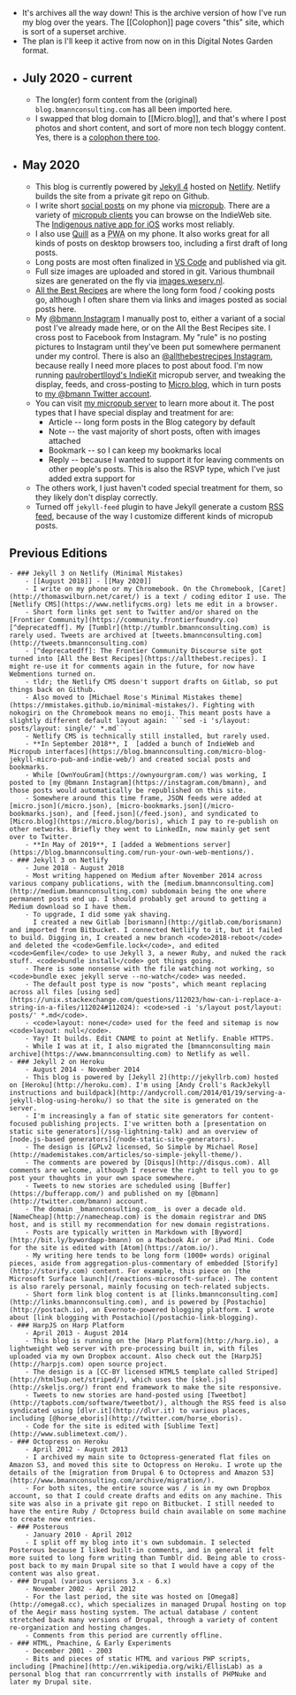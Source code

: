 - It's archives all the way down! This is the archive version of how I've run my blog over the years. The [[Colophon]] page covers "this" site, which is sort of a superset archive.
- The plan is I'll keep it active from now on in this Digital Notes Garden format.
- ## July 2020 - current
	- The long(er) form content from the (original) `blog.bmannconsulting.com` has all been imported here.
	- I swapped that blog domain to [[Micro.blog]], and that's where I post photos and short content, and sort of more non tech bloggy content. Yes, there is a [colophon there too](https://blog.bmannconsulting.com/colophon).
- ## May 2020
	- This blog is currently powered by [Jekyll 4](http://jekyllrb.com) hosted on [Netlify](http://netlify.com). Netlify builds the site from a private git repo on Github.
	- I write short [social posts](https://blog.bmannconsulting.com/archives/social/) on my phone via [micropub](https://blog.bmannconsulting.com/tags/micropub/). There are a variety of [micropub clients](https://indieweb.org/micropub-clients) you can browse on the IndieWeb site. The [Indigenous native app for iOS](https://indieweb.org/Indigenous_for_iOS) works most reliably.
	- I also use [Quill](https://quill.p3k.io/docs) as a <abbr title="Progressive Web App">PWA</abbr> on my phone. It also works great for all kinds of posts on desktop browsers too, including a first draft of long posts.
	- Long posts are most often finalized in [VS Code](https://code.visualstudio.com/) and published via git.
	- Full size images are uploaded and stored in git. Various thumbnail sizes are generated on the fly via [images.weserv.nl](https://images.weserv.nl/).
	- [All the Best Recipes](https://allthebest.recipes) are where the long form food / cooking posts go, although I often share them via links and images posted as social posts here.
	- My [@bmann Instagram](https://instagram.com/bmann) I manually post to, either a variant of a social post I've already made here, or on the All the Best Recipes site. I cross post to Facebook from Instagram. My "rule" is no posting pictures to Instagram until they've been put somewhere permanent under my control. There is also an [@allthebestrecipes Instagram](https://instagram.com/allthebestrecipes), because really I need more places to post about food.
	  I'm now running [paulrobertlloyd's IndieKit](https://paulrobertlloyd.github.io/indiekit/) micropub server, and tweaking the display, feeds, and cross-posting to [Micro.blog](https://micro.blog/boris), which in turn posts to [my @bmann Twitter account](https://twitter.com/bmann).
	- You can visit [my micropub server](https://bmann-indiekit.herokuapp.com) to learn more about it. The post types that I have special display and treatment for are:
		- Article -- long form posts in the Blog category by default
		- Note -- the vast majority of short posts, often with images attached
		- Bookmark -- so I can keep my bookmarks local
		- Reply -- because I wanted to support it for leaving comments on other people's posts. This is also the RSVP type, which I've just added extra support for
	- The others work, I just haven't coded special treatment for them, so they likely don't display correctly.
	- Turned off `jekyll-feed` plugin to have Jekyll generate a custom [RSS feed](/feed.xml), because of the way I customize different kinds of micropub posts.
## Previous Editions
	- ### Jekyll 3 on Netlify (Minimal Mistakes)
		- [[August 2018]] - [[May 2020]]
		- I write on my phone or my Chromebook. On the Chromebook, [Caret](http://thomaswilburn.net/caret/) is a text / coding editor I use. The [Netlify CMS](https://www.netlifycms.org) lets me edit in a browser.
		- Short form links get sent to Twitter and/or shared on the [Frontier Community](https://community.frontierfoundry.co)[^deprecatedff]. My [Tumblr](http://tumblr.bmannconsulting.com) is rarely used. Tweets are archived at [tweets.bmannconsulting.com](http://tweets.bmannconsulting.com)
		- [^deprecatedff]: The Frontier Community Discourse site got turned into [All the Best Recipes](https://allthebest.recipes). I might re-use it for comments again in the future, for now have Webmentions turned on.
		- tldr; the Netlify CMS doesn't support drafts on Gitlab, so put things back on Github.
		- Also moved to [Michael Rose's Minimal Mistakes theme](https://mmistakes.github.io/minimal-mistakes/). Fighting with nokogiri on the Chromebook means no emoji. This meant posts have a slightly different default layout again: ```sed -i 's/layout: posts/layout: single/' *.md```.
		- Netlify CMS is technically still installed, but rarely used.
		- **In September 2018**, I  [added a bunch of IndieWeb and Micropub interfaces](https://blog.bmannconsulting.com/micro-blog-jekyll-micro-pub-and-indie-web/) and created social posts and bookmarks.
		- While [OwnYouGram](https://ownyourgram.com/) was working, I posted to [my @bmann Instagram](https://instagram.com/bmann), and those posts would automatically be republished on this site.
		- Somewhere around this time frame, JSON feeds were added at [micro.json](/micro.json), [micro-bookmarks.json](/micro-bookmarks.json), and [feed.json](/feed.json), and syndicated to [Micro.blog](https://micro.blog/boris), which I pay to re-publish on other networks. Briefly they went to LinkedIn, now mainly get sent over to Twitter.
		- **In May of 2019**, I [added a Webmentions server](https://blog.bmannconsulting.com/run-your-own-web-mentions/).
	- ### Jekyll 3 on Netlify
		- June 2018 - August 2018
		- Most writing happened on Medium after November 2014 across various company publications, with the [medium.bmannconsulting.com](http://medium.bmannconsulting.com) subdomain being the one where permanent posts end up. I should probably get around to getting a Medium download so I have them.
		- To upgrade, I did some yak shaving.
		  I created a new Gitlab [borismann](http://gitlab.com/borismann) and imported from Bitbucket. I connected Netlify to it, but it failed to build. Digging in, I created a new branch <code>2018-reboot</code> and deleted the <code>Gemfile.lock</code>, and edited <code>Gemfile</code> to use Jekyll 3, a newer Ruby, and nuked the rack stuff. <code>bundle install</code> got things going.
		- There is some nonsense with the file watching not working, so <code>bundle exec jekyll serve --no-watch</code> was needed.
		- The default post type is now "posts", which meant replacing across all files [using sed](https://unix.stackexchange.com/questions/112023/how-can-i-replace-a-string-in-a-files/112024#112024): <code>sed -i 's/layout post/layout: posts/' *.md</code>.
		- <code>layout: none</code> used for the feed and sitemap is now <code>layout: null</code>.
		- Yay! It builds. Edit CNAME to point at Netlify. Enable HTTPS.
		- While I was at it, I also migrated the [bmannconsulting main archive](https://www.bmannconsulting.com) to Netlify as well.
	- ### Jekyll 2 on Heroku
		- August 2014 - November 2014
		- This blog is powered by [Jekyll 2](http://jekyllrb.com) hosted on [Heroku](http://heroku.com). I'm using [Andy Croll's RackJekyll instructions and buildpack](http://andycroll.com/2014/01/19/serving-a-jekyll-blog-using-heroku/) so that the site is generated on the server.
		- I'm increasingly a fan of static site generators for content-focused publishing projects. I've written both a [presentation on static site generators](/ssg-lightning-talk) and an overview of [node.js-based generators](/node-static-site-generators).
		- The design is [GPLv2 licensed, So Simple by Michael Rose](http://mademistakes.com/articles/so-simple-jekyll-theme/).
		- The comments are powered by [Disqus](http://disqus.com). All comments are welcome, although I reserve the right to tell you to go post your thoughts in your own space somewhere.
		- Tweets to new stories are scheduled using [Buffer](https://bufferapp.com/) and published on my [@bmann](http://twitter.com/bmann) account.
		- The domain _bmannconsulting.com_ is over a decade old. [NameCheap](http://namecheap.com) is the domain registrar and DNS host, and is still my recommendation for new domain registrations.
		- Posts are typically written in Markdown with [Byword](http://bit.ly/bywordapp-bmann) on a Macbook Air or iPad Mini. Code for the site is edited with [Atom](https://atom.io/).
		- My writing here tends to be long form (1000+ words) original pieces, aside from aggregation-plus-commentary of embedded [Storify](http://storify.com) content. For example, this piece on [the Microsoft Surface launch](/reactions-microsoft-surface). The content is also rarely personal, mainly focusing on tech-related subjects.
		- Short form link blog content is at [links.bmannconsulting.com](http://links.bmannconsulting.com), and is powered by [Postachio](http://postach.io), an Evernote-powered blogging platform. I wrote about [link blogging with Postachio](/postachio-link-blogging).
	- ### HarpJS on Harp Platform
		- April 2013 - August 2014
		- This blog is running on the [Harp Platform](http://harp.io), a lightweight web server with pre-processing built in, with files uploaded via my own Dropbox account. Also check out the [HarpJS](http://harpjs.com) open source project.
		- The design is a [CC-BY licensed HTML5 template called Striped](http://html5up.net/striped/), which uses the [skel.js](http://skeljs.org/) front end framework to make the site responsive.
		- Tweets to new stories are hand-posted using [Tweetbot](http://tapbots.com/software/tweetbot/), although the RSS feed is also syndicated using [dlvr.it](http://dlvr.it) to various places, including [@horse_eboris](http://twitter.com/horse_eboris).
		- Code for the site is edited with [Sublime Text](http://www.sublimetext.com/).
	- ### Octopress on Heroku
		- April 2012 - August 2013
		- I archived my main site to Octopress-generated flat files on Amazon S3, and moved this site to Octopress on Heroku. I wrote up the details of the [migration from Drupal 6 to Octopress and Amazon S3](http://www.bmannconsulting.com/archive/migration/).
		- For both sites, the entire source was / is in my own Dropbox account, so that I could create drafts and edits on any machine. This site was also in a private git repo on Bitbucket. I still needed to have the entire Ruby / Octopress build chain available on some machine to create new entries.
	- ### Posterous
		- January 2010 - April 2012
		- I split off my blog into it's own subdomain. I selected Posterous because I liked built-in comments, and in general it felt more suited to long form writing than Tumblr did. Being able to cross-post back to my main Drupal site so that I would have a copy of the content was also great.
	- ### Drupal (various versions 3.x - 6.x)
		- November 2002 - April 2012
		- For the last period, the site was hosted on [Omega8](http://omega8.cc), which specializes in managed Drupal hosting on top of the Aegir mass hosting system. The actual database / content stretched back many versions of Drupal, through a variety of content re-organization and hosting changes.
		- Comments from this period are currently offline.
	- ### HTML, Pmachine, & Early Experiments
		- December 2001 - 2003
		- Bits and pieces of static HTML and various PHP scripts, including [Pmachine](http://en.wikipedia.org/wiki/EllisLab) as a personal blog that ran concurrrently with installs of PHPNuke and later my Drupal site.